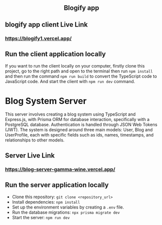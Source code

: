 <h2 align="center">Blogify app</h2>

## blogify app client Live Link

### https://blogify1.vercel.app/

## Run the client application locally

If you want to run the client locally on your computer, firstly clone this project, go to the right path and open to the terminal then run `npm install` and then run the command `npm run build` to convert the TypeScript code to JavaScript code. And start the client with `npm run dev` command.

# Blog System Server

This server involves creating a blog system using TypeScript and Express.js, with Prisma ORM for database interaction, specifically with a PostgreSQL database. Authentication is handled through JSON Web Tokens (JWT). The system is designed around three main models: User, Blog and UserProfile, each with specific fields such as ids, names, timestamps, and relationships to other models.

## Server Live Link

### https://blog-server-gamma-wine.vercel.app/

## Run the server application locally

- Clone this repository: `git clone <repository_url>`
- Install dependencies: `npm install`
- Set up the environment variables by creating a `.env` file.
- Run the database migrations: `npx prisma migrate dev`
- Start the server: `npm run dev`
